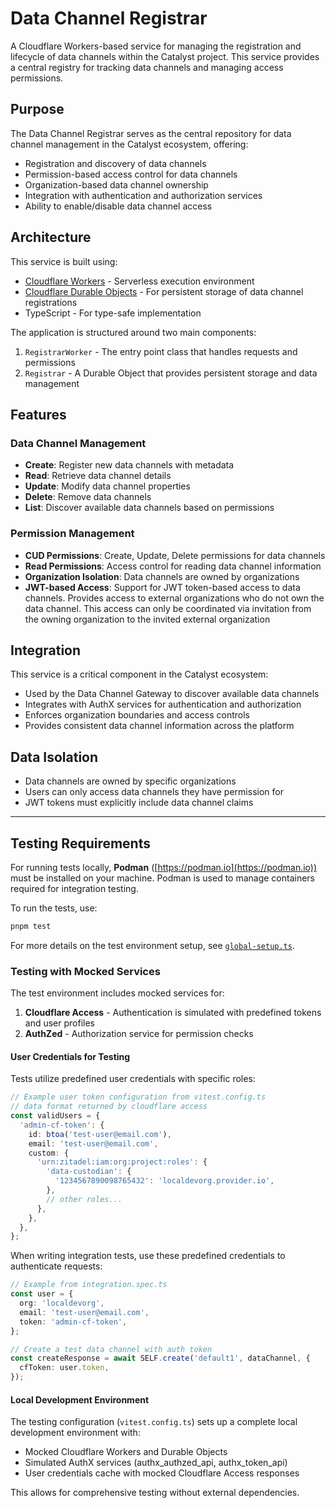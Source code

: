 # Data Channel Registrar

A Cloudflare Workers-based service for managing the registration and lifecycle of data channels within the Catalyst project. This service provides a central registry for tracking data channels and managing access permissions.

## Purpose

The Data Channel Registrar serves as the central repository for data channel management in the Catalyst ecosystem, offering:

- Registration and discovery of data channels
- Permission-based access control for data channels
- Organization-based data channel ownership
- Integration with authentication and authorization services
- Ability to enable/disable data channel access

## Architecture

This service is built using:

- [Cloudflare Workers](https://developers.cloudflare.com/workers/) - Serverless execution environment
- [Cloudflare Durable Objects](https://developers.cloudflare.com/durable-objects/) - For persistent storage of data channel registrations
- TypeScript - For type-safe implementation

The application is structured around two main components:

1. `RegistrarWorker` - The entry point class that handles requests and permissions
2. `Registrar` - A Durable Object that provides persistent storage and data management

## Features

### Data Channel Management

- **Create**: Register new data channels with metadata
- **Read**: Retrieve data channel details
- **Update**: Modify data channel properties
- **Delete**: Remove data channels
- **List**: Discover available data channels based on permissions

### Permission Management

- **CUD Permissions**: Create, Update, Delete permissions for data channels
- **Read Permissions**: Access control for reading data channel information
- **Organization Isolation**: Data channels are owned by organizations
- **JWT-based Access**: Support for JWT token-based access to data channels. Provides access to external organizations who do not own the data channel. This access can only be coordinated via invitation from the owning organization to the invited external organization

## Integration

This service is a critical component in the Catalyst ecosystem:

- Used by the Data Channel Gateway to discover available data channels
- Integrates with AuthX services for authentication and authorization
- Enforces organization boundaries and access controls
- Provides consistent data channel information across the platform

## Data Isolation

- Data channels are owned by specific organizations
- Users can only access data channels they have permission for
- JWT tokens must explicitly include data channel claims

---

## Testing Requirements

For running tests locally, **Podman** ([https://podman.io](https://podman.io)) must be installed on your machine. Podman is used to manage containers required for integration testing.

To run the tests, use:

```sh
pnpm test
```

For more details on the test environment setup, see [`global-setup.ts`](./global-setup.ts).

### Testing with Mocked Services

The test environment includes mocked services for:

1. **Cloudflare Access** - Authentication is simulated with predefined tokens and user profiles
2. **AuthZed** - Authorization service for permission checks

#### User Credentials for Testing

Tests utilize predefined user credentials with specific roles:

```typescript
// Example user token configuration from vitest.config.ts
// data format returned by cloudflare access
const validUsers = {
  'admin-cf-token': {
    id: btoa('test-user@email.com'),
    email: 'test-user@email.com',
    custom: {
      'urn:zitadel:iam:org:project:roles': {
        'data-custodian': {
          '1234567890098765432': 'localdevorg.provider.io',
        },
        // other roles...
      },
    },
  },
};
```

When writing integration tests, use these predefined credentials to authenticate requests:

```typescript
// Example from integration.spec.ts
const user = {
  org: 'localdevorg',
  email: 'test-user@email.com',
  token: 'admin-cf-token',
};

// Create a test data channel with auth token
const createResponse = await SELF.create('default1', dataChannel, {
  cfToken: user.token,
});
```

#### Local Development Environment

The testing configuration (`vitest.config.ts`) sets up a complete local development environment with:

- Mocked Cloudflare Workers and Durable Objects
- Simulated AuthX services (authx_authzed_api, authx_token_api)
- User credentials cache with mocked Cloudflare Access responses

This allows for comprehensive testing without external dependencies.
